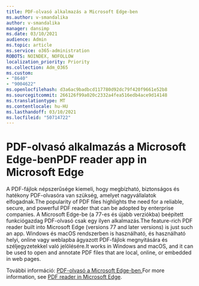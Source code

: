 ```yaml
---
title: PDF-olvasó alkalmazás a Microsoft Edge-ben
ms.author: v-smandalika
author: v-smandalika
manager: dansimp
ms.date: 03/10/2021
audience: Admin
ms.topic: article
ms.service: o365-administration
ROBOTS: NOINDEX, NOFOLLOW
localization_priority: Priority
ms.collection: Adm_O365
ms.custom:
- "8640"
- "9004622"
ms.openlocfilehash: d3a6ac9badbcd117780d92dc79f420f9661e52b8
ms.sourcegitcommit: 266126f99a020c2332a4fea516edb4ace9d14148
ms.translationtype: MT
ms.contentlocale: hu-HU
ms.lasthandoff: 03/10/2021
ms.locfileid: "50714722"
---
```

# <a name="pdf-reader-app-in-microsoft-edge"></a><span data-ttu-id="e9c5a-102">PDF-olvasó alkalmazás a Microsoft Edge-ben</span><span class="sxs-lookup"><span data-stu-id="e9c5a-102">PDF reader app in Microsoft Edge</span></span>

<span data-ttu-id="e9c5a-103">A PDF-fájlok népszerűsége kiemeli, hogy megbízható, biztonságos és hatékony PDF-olvasóra van szükség, amelyet nagyvállalatok elfogadnak.</span><span class="sxs-lookup"><span data-stu-id="e9c5a-103">The popularity of PDF files highlights the need for a reliable, secure, and powerful PDF reader that can be adopted by enterprise companies.</span></span> <span data-ttu-id="e9c5a-104">A Microsoft Edge-be (a 77-es és újabb verziókba) beépített funkciógazdag PDF-olvasó csak egy ilyen alkalmazás.</span><span class="sxs-lookup"><span data-stu-id="e9c5a-104">The feature-rich PDF reader built into Microsoft Edge (versions 77 and later versions) is just such an app.</span></span> <span data-ttu-id="e9c5a-105">Windows és macOS rendszerben is használható, és használható helyi, online vagy weblapba ágyazott PDF-fájlok megnyitására és széljegyzetekkel való jelölésére.</span><span class="sxs-lookup"><span data-stu-id="e9c5a-105">It works in Windows and macOS, and it can be used to open and annotate PDF files that are local, online, or embedded in web pages.</span></span>

<span data-ttu-id="e9c5a-106">További információ: [PDF-olvasó a Microsoft Edge-ben.](https://docs.microsoft.com/deployedge/microsoft-edge-pdf)</span><span class="sxs-lookup"><span data-stu-id="e9c5a-106">For more information, see [PDF reader in Microsoft Edge](https://docs.microsoft.com/deployedge/microsoft-edge-pdf).</span></span>
